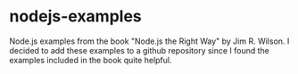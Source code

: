 # nodejs-examples
Node.js examples from the book "Node.js the Right Way" by Jim R. Wilson. I decided to add these examples to a github repository since I found the examples included in the book quite helpful.
